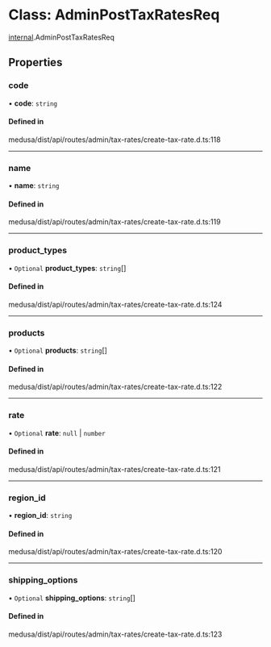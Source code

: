 # Class: AdminPostTaxRatesReq

[internal](../modules/internal-30.md).AdminPostTaxRatesReq

## Properties

### code

• **code**: `string`

#### Defined in

medusa/dist/api/routes/admin/tax-rates/create-tax-rate.d.ts:118

___

### name

• **name**: `string`

#### Defined in

medusa/dist/api/routes/admin/tax-rates/create-tax-rate.d.ts:119

___

### product\_types

• `Optional` **product\_types**: `string`[]

#### Defined in

medusa/dist/api/routes/admin/tax-rates/create-tax-rate.d.ts:124

___

### products

• `Optional` **products**: `string`[]

#### Defined in

medusa/dist/api/routes/admin/tax-rates/create-tax-rate.d.ts:122

___

### rate

• `Optional` **rate**: ``null`` \| `number`

#### Defined in

medusa/dist/api/routes/admin/tax-rates/create-tax-rate.d.ts:121

___

### region\_id

• **region\_id**: `string`

#### Defined in

medusa/dist/api/routes/admin/tax-rates/create-tax-rate.d.ts:120

___

### shipping\_options

• `Optional` **shipping\_options**: `string`[]

#### Defined in

medusa/dist/api/routes/admin/tax-rates/create-tax-rate.d.ts:123
